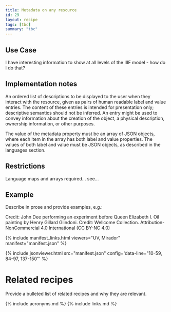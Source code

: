 ```yaml
---
title: Metadata on any resource
id: 29
layout: recipe
tags: [tbc]
summary: "tbc"
---
```


## Use Case

I have interesting information to show at all levels of the IIIF model - how do I do that?

## Implementation notes

An ordered list of descriptions to be displayed to the user when they interact with the resource, given as pairs of human readable label and value entries. The content of these entries is intended for presentation only; descriptive semantics should not be inferred. An entry might be used to convey information about the creation of the object, a physical description, ownership information, or other purposes.

The value of the metadata property must be an array of JSON objects, where each item in the array has both label and value properties. The values of both label and value must be JSON objects, as described in the languages section.

## Restrictions

Language maps and arrays required... see...

## Example

Describe in prose and provide examples, e.g.:

Credit: John Dee performing an experiment before Queen Elizabeth I. Oil painting by Henry Gillard Glindoni. Credit: Wellcome Collection. Attribution-NonCommercial 4.0 International (CC BY-NC 4.0)

{% include manifest_links.html viewers="UV, Mirador" manifest="manifest.json" %}

{% include jsonviewer.html src="manifest.json" config='data-line="10-59, 84-97, 137-150"' %}

# Related recipes

Provide a bulleted list of related recipes and why they are relevant.


{% include acronyms.md %}
{% include links.md %}

